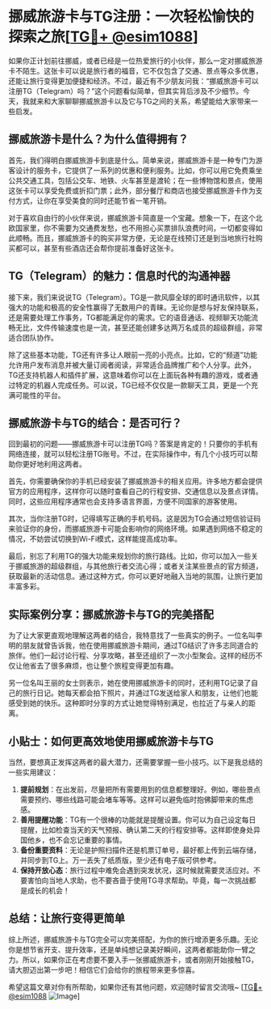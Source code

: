 # 挪威旅游卡与TG注册：一次轻松愉快的探索之旅[[TG💪+ @esim1088](https://t.me/s/esim1088)]

如果你正计划前往挪威，或者已经是一位热爱旅行的小伙伴，那么一定对挪威旅游卡不陌生。这张卡可以说是旅行者的福音，它不仅包含了交通、景点等众多优惠，还能让旅行变得更加便捷和经济。不过，最近有不少朋友问我：“挪威旅游卡可以注册TG（Telegram）吗？”这个问题看似简单，但其实背后涉及不少细节。今天，我就来和大家聊聊挪威旅游卡以及它与TG之间的关系，希望能给大家带来一些启发。

## 挪威旅游卡是什么？为什么值得拥有？

首先，我们得明白挪威旅游卡到底是什么。简单来说，挪威旅游卡是一种专门为游客设计的服务卡，它提供了一系列的优惠和便利服务。比如，你可以用它免费乘坐公共交通工具，包括公交车、地铁、火车甚至是渡轮；在一些博物馆和景点，使用这张卡可以享受免费或折扣门票；此外，部分餐厅和商店也接受挪威旅游卡作为支付方式，让你在享受美食的同时还能节省一笔开销。

对于喜欢自由行的小伙伴来说，挪威旅游卡简直是一个宝藏。想象一下，在这个北欧国家里，你不需要为交通费发愁，也不用担心买票排队浪费时间，一切都变得如此顺畅。而且，挪威旅游卡的购买非常方便，无论是在线预订还是到当地旅行社购买都可以，甚至有些酒店还会帮你提前准备好这张卡。

## TG（Telegram）的魅力：信息时代的沟通神器

接下来，我们来说说TG（Telegram）。TG是一款风靡全球的即时通讯软件，以其强大的功能和极高的安全性赢得了无数用户的青睐。无论你是想与好友保持联系，还是需要处理工作事务，TG都能满足你的需求。它的语音通话、视频聊天功能流畅无比，文件传输速度也是一流，甚至还能创建多达两万名成员的超级群组，非常适合团队协作。

除了这些基本功能，TG还有许多让人眼前一亮的小亮点。比如，它的“频道”功能允许用户发布消息并被大量订阅者阅读，非常适合品牌推广和个人分享。此外，TG还支持机器人和插件扩展，这意味着你可以在上面玩各种有趣的游戏，或者通过特定的机器人完成任务。可以说，TG已经不仅仅是一款聊天工具，更是一个充满可能性的平台。

## 挪威旅游卡与TG的结合：是否可行？

回到最初的问题——挪威旅游卡可以注册TG吗？答案是肯定的！只要你的手机有网络连接，就可以轻松注册TG账号。不过，在实际操作中，有几个小技巧可以帮助你更好地利用这两者。

首先，你需要确保你的手机已经安装了挪威旅游卡的相关应用。许多地方都会提供官方的应用程序，这样你可以随时查看自己的行程安排、交通信息以及景点详情。同时，这些应用程序通常也会支持多语言界面，方便不同国家的游客使用。

其次，当你注册TG时，记得填写正确的手机号码。这是因为TG会通过短信验证码来验证你的身份，而挪威旅游卡可能会影响你的网络环境。如果遇到网络不稳定的情况，不妨尝试切换到Wi-Fi模式，这样能提高成功率。

最后，别忘了利用TG的强大功能来规划你的旅行路线。比如，你可以加入一些关于挪威旅游的超级群组，与其他旅行者交流心得；或者关注某些景点的官方频道，获取最新的活动信息。通过这种方式，你可以更好地融入当地的氛围，让旅行更加丰富多彩。

## 实际案例分享：挪威旅游卡与TG的完美搭配

为了让大家更直观地理解这两者的结合，我特意找了一些真实的例子。一位名叫李明的朋友就曾告诉我，他在使用挪威旅游卡期间，通过TG结识了许多志同道合的旅伴。他们一起讨论行程、分享攻略，甚至还组织了一次小型聚会。这样的经历不仅让他省去了很多麻烦，也让整个旅程变得更加有趣。

另一位名叫王丽的女士则表示，她在使用挪威旅游卡的同时，还利用TG记录了自己的旅行日记。她每天都会拍下照片，并通过TG发送给家人和朋友，让他们也能感受到她的快乐。这种即时分享的方式让她觉得特别满足，也拉近了与亲人的距离。

## 小贴士：如何更高效地使用挪威旅游卡与TG

当然，要想真正发挥这两者的最大潜力，还需要掌握一些小技巧。以下是我总结的一些实用建议：

1. **提前规划**：在出发前，尽量把所有需要用到的信息都整理好。例如，哪些景点需要预约、哪些线路可能会堵车等等。这样可以避免临时抱佛脚带来的焦虑感。
2. **善用提醒功能**：TG有一个很棒的功能就是提醒设置。你可以为自己设定每日提醒，比如检查当天的天气预报、确认第二天的行程安排等。这样即使身处异国他乡，也不会忘记重要的事情。
3. **备份重要资料**：无论是护照扫描件还是机票订单号，最好都上传到云端存储，并同步到TG上。万一丢失了纸质版，至少还有电子版可供参考。
4. **保持开放心态**：旅行过程中难免会遇到突发状况，这时候就需要灵活应对。不要害怕向当地人求助，也不要吝啬于使用TG寻求帮助。毕竟，每一次挑战都是成长的机会！

## 总结：让旅行变得更简单

综上所述，挪威旅游卡与TG完全可以完美搭配，为你的旅行增添更多乐趣。无论你是想节省开支、提升效率，还是单纯想记录美好瞬间，这两者都能助你一臂之力。所以，如果你正在考虑要不要入手一张挪威旅游卡，或者刚刚开始接触TG，请大胆迈出第一步吧！相信它们会给你的旅程带来更多惊喜。

希望这篇文章对你有所帮助，如果你还有其他问题，欢迎随时留言交流哦~ [[TG💪+ @esim1088](https://t.me/s/esim1088) ![Image](https://i.postimg.cc/4NQfJmqS/Snipaste-2025-05-13-00-14-12.png)]
